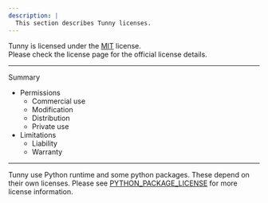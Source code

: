 ```yaml
---
description: |
  This section describes Tunny licenses.
---
```


Tunny is licensed under the [MIT](https://github.com/hrntsm/Tunny/blob/main/LICENSE) license.  
Please check the license page for the official license details.

---

Summary

- Permissions
  - Commercial use
  - Modification
  - Distribution
  - Private use
- Limitations
  - Liability
  - Warranty

---

Tunny use Python runtime and some python packages.
These depend on their own licenses.
Please see [PYTHON_PACKAGE_LICENSE](https://github.com/hrntsm/Tunny/blob/main/PYTHON_PACKAGE_LICENSES) for more license information.
